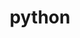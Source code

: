 ---
title: "python"
layout: cache
categories: [package, develop-2024-03-03]
meta: {"versions": ["3.10.13", "3.11.7", "3.8.13", "3.8.18"], "compilers": ["apple-clang@=15.0.0", "cce@=15.0.1", "gcc@=10.3.0", "gcc@=11.1.0", "gcc@=11.4.0", "gcc@=12.3.0", "gcc@=7.3.1", "gcc@=7.5.0", "gcc@=9.4.0", "oneapi@=2024.0.0"], "oss": ["amzn2", "rhel8", "sle_hpc15", "ubuntu18.04", "ubuntu20.04", "ubuntu22.04", "ventura"], "platforms": ["darwin", "linux"], "targets": ["aarch64", "neoverse_n1", "neoverse_v1", "neoverse_v2", "ppc64le", "x86_64_v3", "x86_64_v4", "zen4"], "stacks": ["aws-isc", "aws-isc-aarch64", "build_systems", "data-vis-sdk", "developer-tools", "e4s", "e4s-cray-rhel", "e4s-cray-sles", "e4s-neoverse-v2", "e4s-neoverse_v1", "e4s-oneapi", "e4s-power", "e4s-rocm-external", "ml-darwin-aarch64-mps", "ml-linux-x86_64-cpu", "ml-linux-x86_64-cuda", "ml-linux-x86_64-rocm", "radiuss", "radiuss-aws", "radiuss-aws-aarch64", "root", "tutorial"], "num_specs": 31, "num_specs_by_stack": {"ml-darwin-aarch64-mps": 2, "root": 31, "radiuss-aws-aarch64": 2, "aws-isc-aarch64": 2, "aws-isc": 1, "radiuss-aws": 1, "e4s-cray-rhel": 2, "e4s-cray-sles": 1, "e4s-power": 2, "radiuss": 3, "build_systems": 1, "developer-tools": 1, "data-vis-sdk": 2, "e4s-neoverse_v1": 2, "e4s-neoverse-v2": 2, "e4s-rocm-external": 2, "e4s": 3, "ml-linux-x86_64-cuda": 2, "tutorial": 2, "ml-linux-x86_64-rocm": 2, "ml-linux-x86_64-cpu": 2, "e4s-oneapi": 2}}
spec_details: [{"hash": "xdjh24aj7r3c26bzjyp4yntvvrfqtedy", "compiler": "apple-clang@=15.0.0", "versions": ["3.11.7"], "os": "ventura", "platform": "darwin", "target": "aarch64", "variants": ["build_system=generic", "+bz2", "+crypt", "+ctypes", "+dbm", "~debug", "+libxml2", "+lzma", "~nis", "~optimizations", "patches=13fa8bf,b0615b2,ebdca64,f2fd060", "+pic", "+pyexpat", "+pythoncmd", "+readline", "+shared", "+sqlite3", "+ssl", "~tkinter", "+uuid", "+zlib"], "stacks": ["ml-darwin-aarch64-mps", "root"], "size": "-", "tarball": "https://binaries.spack.io/releases/develop-2024-03-03/build_cache/darwin-ventura-aarch64/apple-clang-15.0.0/python-3.11.7/darwin-ventura-aarch64-apple-clang-15.0.0-python-3.11.7-xdjh24aj7r3c26bzjyp4yntvvrfqtedy.spack"}, {"hash": "sa3ilur4flpwlgwondqc72qmi7etizhb", "compiler": "apple-clang@=15.0.0", "versions": ["3.10.13"], "os": "ventura", "platform": "darwin", "target": "aarch64", "variants": ["build_system=generic", "+bz2", "+crypt", "+ctypes", "+dbm", "~debug", "+libxml2", "+lzma", "~nis", "~optimizations", "patches=0d98e93,7d40923,ebdca64,f2fd060", "+pic", "+pyexpat", "+pythoncmd", "+readline", "+shared", "+sqlite3", "+ssl", "~tkinter", "+uuid", "+zlib"], "stacks": ["ml-darwin-aarch64-mps", "root"], "size": "-", "tarball": "https://binaries.spack.io/releases/develop-2024-03-03/build_cache/darwin-ventura-aarch64/apple-clang-15.0.0/python-3.10.13/darwin-ventura-aarch64-apple-clang-15.0.0-python-3.10.13-sa3ilur4flpwlgwondqc72qmi7etizhb.spack"}, {"hash": "2adqze5t7gtts25ig5cdu2pmw4sfqts3", "compiler": "gcc@=7.3.1", "versions": ["3.11.7"], "os": "amzn2", "platform": "linux", "target": "aarch64", "variants": ["build_system=generic", "+bz2", "+crypt", "+ctypes", "+dbm", "~debug", "+libxml2", "+lzma", "~nis", "~optimizations", "patches=13fa8bf,b0615b2,ebdca64,f2fd060", "+pic", "+pyexpat", "+pythoncmd", "+readline", "+shared", "+sqlite3", "+ssl", "~tkinter", "+uuid", "+zlib"], "stacks": ["root", "radiuss-aws-aarch64"], "size": "-", "tarball": "https://binaries.spack.io/releases/develop-2024-03-03/build_cache/linux-amzn2-aarch64/gcc-7.3.1/python-3.11.7/linux-amzn2-aarch64-gcc-7.3.1-python-3.11.7-2adqze5t7gtts25ig5cdu2pmw4sfqts3.spack"}, {"hash": "sib45shiugg7u3bap4yfmr7nbrax6c72", "compiler": "gcc@=7.3.1", "versions": ["3.11.7"], "os": "amzn2", "platform": "linux", "target": "aarch64", "variants": ["build_system=generic", "+bz2", "+crypt", "+ctypes", "+dbm", "~debug", "+libxml2", "+lzma", "~nis", "~optimizations", "patches=13fa8bf,b0615b2,ebdca64,f2fd060", "+pic", "+pyexpat", "+pythoncmd", "+readline", "+shared", "+sqlite3", "+ssl", "~tkinter", "+uuid", "+zlib"], "stacks": ["root", "aws-isc-aarch64"], "size": "-", "tarball": "https://binaries.spack.io/releases/develop-2024-03-03/build_cache/linux-amzn2-aarch64/gcc-7.3.1/python-3.11.7/linux-amzn2-aarch64-gcc-7.3.1-python-3.11.7-sib45shiugg7u3bap4yfmr7nbrax6c72.spack"}, {"hash": "r5sobhaow4hghmo6fs2hpfufc3c3lnw6", "compiler": "gcc@=7.3.1", "versions": ["3.11.7"], "os": "amzn2", "platform": "linux", "target": "neoverse_n1", "variants": ["build_system=generic", "+bz2", "+crypt", "+ctypes", "+dbm", "~debug", "+libxml2", "+lzma", "~nis", "~optimizations", "patches=13fa8bf,b0615b2,ebdca64,f2fd060", "+pic", "+pyexpat", "+pythoncmd", "+readline", "+shared", "+sqlite3", "+ssl", "~tkinter", "+uuid", "+zlib"], "stacks": ["root", "aws-isc-aarch64"], "size": "-", "tarball": "https://binaries.spack.io/releases/develop-2024-03-03/build_cache/linux-amzn2-neoverse_n1/gcc-7.3.1/python-3.11.7/linux-amzn2-neoverse_n1-gcc-7.3.1-python-3.11.7-r5sobhaow4hghmo6fs2hpfufc3c3lnw6.spack"}, {"hash": "6c5fl5oz5zto7f5ewg4is52p3vy5dmpe", "compiler": "gcc@=7.3.1", "versions": ["3.11.7"], "os": "amzn2", "platform": "linux", "target": "neoverse_n1", "variants": ["build_system=generic", "+bz2", "+crypt", "+ctypes", "+dbm", "~debug", "+libxml2", "+lzma", "~nis", "~optimizations", "patches=13fa8bf,b0615b2,ebdca64,f2fd060", "+pic", "+pyexpat", "+pythoncmd", "+readline", "+shared", "+sqlite3", "+ssl", "~tkinter", "+uuid", "+zlib"], "stacks": ["root", "radiuss-aws-aarch64"], "size": "-", "tarball": "https://binaries.spack.io/releases/develop-2024-03-03/build_cache/linux-amzn2-neoverse_n1/gcc-7.3.1/python-3.11.7/linux-amzn2-neoverse_n1-gcc-7.3.1-python-3.11.7-6c5fl5oz5zto7f5ewg4is52p3vy5dmpe.spack"}, {"hash": "ecwsgwj53pb643iza54sax5wnrgo7nf5", "compiler": "gcc@=7.3.1", "versions": ["3.11.7"], "os": "amzn2", "platform": "linux", "target": "x86_64_v3", "variants": ["build_system=generic", "+bz2", "+crypt", "+ctypes", "+dbm", "~debug", "+libxml2", "+lzma", "~nis", "~optimizations", "patches=13fa8bf,b0615b2,ebdca64,f2fd060", "+pic", "+pyexpat", "+pythoncmd", "+readline", "+shared", "+sqlite3", "+ssl", "~tkinter", "+uuid", "+zlib"], "stacks": ["root", "aws-isc"], "size": "-", "tarball": "https://binaries.spack.io/releases/develop-2024-03-03/build_cache/linux-amzn2-x86_64_v3/gcc-7.3.1/python-3.11.7/linux-amzn2-x86_64_v3-gcc-7.3.1-python-3.11.7-ecwsgwj53pb643iza54sax5wnrgo7nf5.spack"}, {"hash": "ptzajavumi5eonnwl2va7zypj54hdtuc", "compiler": "gcc@=7.3.1", "versions": ["3.11.7"], "os": "amzn2", "platform": "linux", "target": "x86_64_v3", "variants": ["build_system=generic", "+bz2", "+crypt", "+ctypes", "+dbm", "~debug", "+libxml2", "+lzma", "~nis", "~optimizations", "patches=13fa8bf,b0615b2,ebdca64,f2fd060", "+pic", "+pyexpat", "+pythoncmd", "+readline", "+shared", "+sqlite3", "+ssl", "~tkinter", "+uuid", "+zlib"], "stacks": ["root", "radiuss-aws"], "size": "-", "tarball": "https://binaries.spack.io/releases/develop-2024-03-03/build_cache/linux-amzn2-x86_64_v3/gcc-7.3.1/python-3.11.7/linux-amzn2-x86_64_v3-gcc-7.3.1-python-3.11.7-ptzajavumi5eonnwl2va7zypj54hdtuc.spack"}, {"hash": "agkuh6h7divkyyyuycf4fx3inbdtihxd", "compiler": "cce@=15.0.1", "versions": ["3.8.13"], "os": "rhel8", "platform": "linux", "target": "zen4", "variants": ["build_system=generic", "+bz2", "+crypt", "+ctypes", "+dbm", "~debug", "+libxml2", "+lzma", "~nis", "~optimizations", "patches=0d98e93,4c24573,ebdca64,f2fd060", "+pic", "+pyexpat", "+pythoncmd", "+readline", "+shared", "+sqlite3", "+ssl", "~tkinter", "+uuid", "+zlib"], "stacks": ["root", "e4s-cray-rhel"], "size": "-", "tarball": "https://binaries.spack.io/releases/develop-2024-03-03/build_cache/linux-rhel8-zen4/cce-15.0.1/python-3.8.13/linux-rhel8-zen4-cce-15.0.1-python-3.8.13-agkuh6h7divkyyyuycf4fx3inbdtihxd.spack"}, {"hash": "uexc3t3ylgg6ljczzwemzur3fdiub5ck", "compiler": "cce@=15.0.1", "versions": ["3.11.7"], "os": "rhel8", "platform": "linux", "target": "zen4", "variants": ["build_system=generic", "+bz2", "+crypt", "+ctypes", "+dbm", "~debug", "+libxml2", "+lzma", "~nis", "~optimizations", "patches=13fa8bf,b0615b2,ebdca64,f2fd060", "+pic", "+pyexpat", "+pythoncmd", "+readline", "+shared", "+sqlite3", "+ssl", "~tkinter", "+uuid", "+zlib"], "stacks": ["root", "e4s-cray-rhel"], "size": "-", "tarball": "https://binaries.spack.io/releases/develop-2024-03-03/build_cache/linux-rhel8-zen4/cce-15.0.1/python-3.11.7/linux-rhel8-zen4-cce-15.0.1-python-3.11.7-uexc3t3ylgg6ljczzwemzur3fdiub5ck.spack"}, {"hash": "fhxro6v7i6c3osleu2sdiq2zncseslz6", "compiler": "gcc@=10.3.0", "versions": ["3.8.13"], "os": "sle_hpc15", "platform": "linux", "target": "x86_64_v4", "variants": ["build_system=generic", "+bz2", "+crypt", "+ctypes", "+dbm", "~debug", "+libxml2", "+lzma", "~nis", "~optimizations", "patches=0d98e93,4c24573,ebdca64,f2fd060", "+pic", "+pyexpat", "+pythoncmd", "+readline", "+shared", "+sqlite3", "+ssl", "~tkinter", "+uuid", "+zlib"], "stacks": ["root", "e4s-cray-sles"], "size": "-", "tarball": "https://binaries.spack.io/releases/develop-2024-03-03/build_cache/linux-sle_hpc15-x86_64_v4/gcc-10.3.0/python-3.8.13/linux-sle_hpc15-x86_64_v4-gcc-10.3.0-python-3.8.13-fhxro6v7i6c3osleu2sdiq2zncseslz6.spack"}, {"hash": "6rytyfubuvogdxv7na6cp4ldb2uxodqp", "compiler": "gcc@=9.4.0", "versions": ["3.11.7"], "os": "ubuntu20.04", "platform": "linux", "target": "ppc64le", "variants": ["build_system=generic", "+bz2", "+crypt", "+ctypes", "+dbm", "~debug", "+libxml2", "+lzma", "~nis", "~optimizations", "patches=13fa8bf,b0615b2,ebdca64,f2fd060", "+pic", "+pyexpat", "+pythoncmd", "+readline", "+shared", "+sqlite3", "+ssl", "~tkinter", "+uuid", "+zlib"], "stacks": ["e4s-power", "root"], "size": "-", "tarball": "https://binaries.spack.io/releases/develop-2024-03-03/build_cache/linux-ubuntu20.04-ppc64le/gcc-9.4.0/python-3.11.7/linux-ubuntu20.04-ppc64le-gcc-9.4.0-python-3.11.7-6rytyfubuvogdxv7na6cp4ldb2uxodqp.spack"}, {"hash": "jzml6jsxjvsm5mjsbv7szcqkziakgzya", "compiler": "gcc@=7.5.0", "versions": ["3.10.13"], "os": "ubuntu18.04", "platform": "linux", "target": "x86_64_v3", "variants": ["build_system=generic", "+bz2", "+crypt", "+ctypes", "+dbm", "~debug", "+libxml2", "+lzma", "~nis", "~optimizations", "patches=0d98e93,7d40923,ebdca64,f2fd060", "+pic", "+pyexpat", "+pythoncmd", "+readline", "+shared", "+sqlite3", "+ssl", "~tkinter", "+uuid", "+zlib"], "stacks": ["root", "radiuss"], "size": "-", "tarball": "https://binaries.spack.io/releases/develop-2024-03-03/build_cache/linux-ubuntu18.04-x86_64_v3/gcc-7.5.0/python-3.10.13/linux-ubuntu18.04-x86_64_v3-gcc-7.5.0-python-3.10.13-jzml6jsxjvsm5mjsbv7szcqkziakgzya.spack"}, {"hash": "e2dc3oavzpjqq6g3qgb6ehhimsgo3gzy", "compiler": "gcc@=7.5.0", "versions": ["3.11.7"], "os": "ubuntu18.04", "platform": "linux", "target": "x86_64_v3", "variants": ["build_system=generic", "+bz2", "+crypt", "+ctypes", "+dbm", "~debug", "+libxml2", "+lzma", "~nis", "~optimizations", "patches=13fa8bf,b0615b2,ebdca64,f2fd060", "+pic", "+pyexpat", "+pythoncmd", "+readline", "+shared", "+sqlite3", "+ssl", "~tkinter", "+uuid", "+zlib"], "stacks": ["root", "radiuss", "build_systems"], "size": "-", "tarball": "https://binaries.spack.io/releases/develop-2024-03-03/build_cache/linux-ubuntu18.04-x86_64_v3/gcc-7.5.0/python-3.11.7/linux-ubuntu18.04-x86_64_v3-gcc-7.5.0-python-3.11.7-e2dc3oavzpjqq6g3qgb6ehhimsgo3gzy.spack"}, {"hash": "dv4avbgb7blar3y5mg3ggwmtsnhdupe4", "compiler": "gcc@=7.5.0", "versions": ["3.11.7"], "os": "ubuntu18.04", "platform": "linux", "target": "x86_64_v3", "variants": ["build_system=generic", "+bz2", "+crypt", "+ctypes", "+dbm", "~debug", "+libxml2", "+lzma", "~nis", "~optimizations", "patches=13fa8bf,b0615b2,ebdca64,f2fd060", "+pic", "+pyexpat", "+pythoncmd", "+readline", "+shared", "+sqlite3", "+ssl", "~tkinter", "+uuid", "+zlib"], "stacks": ["root", "developer-tools"], "size": "-", "tarball": "https://binaries.spack.io/releases/develop-2024-03-03/build_cache/linux-ubuntu18.04-x86_64_v3/gcc-7.5.0/python-3.11.7/linux-ubuntu18.04-x86_64_v3-gcc-7.5.0-python-3.11.7-dv4avbgb7blar3y5mg3ggwmtsnhdupe4.spack"}, {"hash": "aeualeaprlg2uy7arhouvkdi7ewc5r3i", "compiler": "gcc@=7.5.0", "versions": ["3.8.18"], "os": "ubuntu18.04", "platform": "linux", "target": "x86_64_v3", "variants": ["build_system=generic", "+bz2", "+crypt", "+ctypes", "+dbm", "~debug", "+libxml2", "+lzma", "~nis", "~optimizations", "patches=0d98e93,4c24573,ebdca64,f2fd060", "+pic", "+pyexpat", "+pythoncmd", "+readline", "+shared", "+sqlite3", "+ssl", "~tkinter", "+uuid", "+zlib"], "stacks": ["root", "radiuss"], "size": "-", "tarball": "https://binaries.spack.io/releases/develop-2024-03-03/build_cache/linux-ubuntu18.04-x86_64_v3/gcc-7.5.0/python-3.8.18/linux-ubuntu18.04-x86_64_v3-gcc-7.5.0-python-3.8.18-aeualeaprlg2uy7arhouvkdi7ewc5r3i.spack"}, {"hash": "jpw3vef7pxhkriuilvfkhcp37spotlcf", "compiler": "gcc@=9.4.0", "versions": ["3.10.13"], "os": "ubuntu20.04", "platform": "linux", "target": "ppc64le", "variants": ["build_system=generic", "+bz2", "+crypt", "+ctypes", "+dbm", "~debug", "+libxml2", "+lzma", "~nis", "~optimizations", "patches=0d98e93,7d40923,ebdca64,f2fd060", "+pic", "+pyexpat", "+pythoncmd", "+readline", "+shared", "+sqlite3", "+ssl", "~tkinter", "+uuid", "+zlib"], "stacks": ["e4s-power", "root"], "size": "-", "tarball": "https://binaries.spack.io/releases/develop-2024-03-03/build_cache/linux-ubuntu20.04-ppc64le/gcc-9.4.0/python-3.10.13/linux-ubuntu20.04-ppc64le-gcc-9.4.0-python-3.10.13-jpw3vef7pxhkriuilvfkhcp37spotlcf.spack"}, {"hash": "p7fz3kgmttkwhemo3ivqd2hgk7s7i33y", "compiler": "gcc@=11.1.0", "versions": ["3.8.18"], "os": "ubuntu20.04", "platform": "linux", "target": "x86_64_v3", "variants": ["build_system=generic", "+bz2", "+crypt", "+ctypes", "+dbm", "~debug", "+libxml2", "+lzma", "~nis", "~optimizations", "patches=0d98e93,4c24573,ebdca64,f2fd060", "+pic", "+pyexpat", "+pythoncmd", "+readline", "+shared", "+sqlite3", "+ssl", "~tkinter", "+uuid", "+zlib"], "stacks": ["data-vis-sdk", "root"], "size": "-", "tarball": "https://binaries.spack.io/releases/develop-2024-03-03/build_cache/linux-ubuntu20.04-x86_64_v3/gcc-11.1.0/python-3.8.18/linux-ubuntu20.04-x86_64_v3-gcc-11.1.0-python-3.8.18-p7fz3kgmttkwhemo3ivqd2hgk7s7i33y.spack"}, {"hash": "sh66hrgmsh3oo6tgd7tzwg2fxsdmksnw", "compiler": "gcc@=11.1.0", "versions": ["3.11.7"], "os": "ubuntu20.04", "platform": "linux", "target": "x86_64_v3", "variants": ["build_system=generic", "+bz2", "+crypt", "+ctypes", "+dbm", "~debug", "+libxml2", "+lzma", "~nis", "~optimizations", "patches=13fa8bf,b0615b2,ebdca64,f2fd060", "+pic", "+pyexpat", "+pythoncmd", "+readline", "+shared", "+sqlite3", "+ssl", "~tkinter", "+uuid", "+zlib"], "stacks": ["data-vis-sdk", "root"], "size": "-", "tarball": "https://binaries.spack.io/releases/develop-2024-03-03/build_cache/linux-ubuntu20.04-x86_64_v3/gcc-11.1.0/python-3.11.7/linux-ubuntu20.04-x86_64_v3-gcc-11.1.0-python-3.11.7-sh66hrgmsh3oo6tgd7tzwg2fxsdmksnw.spack"}, {"hash": "g3oqkvqg3jlk4jygyo6cx6wyeis7rsff", "compiler": "gcc@=11.4.0", "versions": ["3.11.7"], "os": "ubuntu22.04", "platform": "linux", "target": "neoverse_v1", "variants": ["build_system=generic", "+bz2", "+crypt", "+ctypes", "+dbm", "~debug", "+libxml2", "+lzma", "~nis", "~optimizations", "patches=13fa8bf,b0615b2,ebdca64,f2fd060", "+pic", "+pyexpat", "+pythoncmd", "+readline", "+shared", "+sqlite3", "+ssl", "~tkinter", "+uuid", "+zlib"], "stacks": ["e4s-neoverse_v1", "root"], "size": "-", "tarball": "https://binaries.spack.io/releases/develop-2024-03-03/build_cache/linux-ubuntu22.04-neoverse_v1/gcc-11.4.0/python-3.11.7/linux-ubuntu22.04-neoverse_v1-gcc-11.4.0-python-3.11.7-g3oqkvqg3jlk4jygyo6cx6wyeis7rsff.spack"}, {"hash": "543ikfi6wemixhmwnw7c4gqjni2ymexk", "compiler": "gcc@=11.4.0", "versions": ["3.10.13"], "os": "ubuntu22.04", "platform": "linux", "target": "neoverse_v1", "variants": ["build_system=generic", "+bz2", "+crypt", "+ctypes", "+dbm", "~debug", "+libxml2", "+lzma", "~nis", "~optimizations", "patches=0d98e93,7d40923,ebdca64,f2fd060", "+pic", "+pyexpat", "+pythoncmd", "+readline", "+shared", "+sqlite3", "+ssl", "~tkinter", "+uuid", "+zlib"], "stacks": ["e4s-neoverse_v1", "root"], "size": "-", "tarball": "https://binaries.spack.io/releases/develop-2024-03-03/build_cache/linux-ubuntu22.04-neoverse_v1/gcc-11.4.0/python-3.10.13/linux-ubuntu22.04-neoverse_v1-gcc-11.4.0-python-3.10.13-543ikfi6wemixhmwnw7c4gqjni2ymexk.spack"}, {"hash": "5cyut6f5skrtddq5ulforl7xpcokaanb", "compiler": "gcc@=11.4.0", "versions": ["3.11.7"], "os": "ubuntu22.04", "platform": "linux", "target": "neoverse_v2", "variants": ["build_system=generic", "+bz2", "+crypt", "+ctypes", "+dbm", "~debug", "+libxml2", "+lzma", "~nis", "~optimizations", "patches=13fa8bf,b0615b2,ebdca64,f2fd060", "+pic", "+pyexpat", "+pythoncmd", "+readline", "+shared", "+sqlite3", "+ssl", "~tkinter", "+uuid", "+zlib"], "stacks": ["root", "e4s-neoverse-v2"], "size": "-", "tarball": "https://binaries.spack.io/releases/develop-2024-03-03/build_cache/linux-ubuntu22.04-neoverse_v2/gcc-11.4.0/python-3.11.7/linux-ubuntu22.04-neoverse_v2-gcc-11.4.0-python-3.11.7-5cyut6f5skrtddq5ulforl7xpcokaanb.spack"}, {"hash": "da2m3bse7qbtox76u4omlbqwccogcfd7", "compiler": "gcc@=11.4.0", "versions": ["3.10.13"], "os": "ubuntu22.04", "platform": "linux", "target": "neoverse_v2", "variants": ["build_system=generic", "+bz2", "+crypt", "+ctypes", "+dbm", "~debug", "+libxml2", "+lzma", "~nis", "~optimizations", "patches=0d98e93,7d40923,ebdca64,f2fd060", "+pic", "+pyexpat", "+pythoncmd", "+readline", "+shared", "+sqlite3", "+ssl", "~tkinter", "+uuid", "+zlib"], "stacks": ["root", "e4s-neoverse-v2"], "size": "-", "tarball": "https://binaries.spack.io/releases/develop-2024-03-03/build_cache/linux-ubuntu22.04-neoverse_v2/gcc-11.4.0/python-3.10.13/linux-ubuntu22.04-neoverse_v2-gcc-11.4.0-python-3.10.13-da2m3bse7qbtox76u4omlbqwccogcfd7.spack"}, {"hash": "wlyxuwn3gat37vaqkhmkfg6iy2agpaej", "compiler": "gcc@=11.4.0", "versions": ["3.11.7"], "os": "ubuntu22.04", "platform": "linux", "target": "x86_64_v3", "variants": ["build_system=generic", "+bz2", "+crypt", "+ctypes", "+dbm", "~debug", "+libxml2", "+lzma", "~nis", "~optimizations", "patches=13fa8bf,b0615b2,ebdca64,f2fd060", "+pic", "+pyexpat", "+pythoncmd", "+readline", "+shared", "+sqlite3", "+ssl", "~tkinter", "+uuid", "+zlib"], "stacks": ["root", "e4s-rocm-external", "e4s"], "size": "-", "tarball": "https://binaries.spack.io/releases/develop-2024-03-03/build_cache/linux-ubuntu22.04-x86_64_v3/gcc-11.4.0/python-3.11.7/linux-ubuntu22.04-x86_64_v3-gcc-11.4.0-python-3.11.7-wlyxuwn3gat37vaqkhmkfg6iy2agpaej.spack"}, {"hash": "spizmbygiud252rgqcf3pkqmsrkqh7lx", "compiler": "gcc@=11.4.0", "versions": ["3.11.7"], "os": "ubuntu22.04", "platform": "linux", "target": "x86_64_v3", "variants": ["build_system=generic", "+bz2", "+crypt", "+ctypes", "+dbm", "~debug", "+libxml2", "+lzma", "~nis", "~optimizations", "patches=13fa8bf,b0615b2,ebdca64,f2fd060", "+pic", "+pyexpat", "+pythoncmd", "+readline", "+shared", "+sqlite3", "+ssl", "~tkinter", "+uuid", "+zlib"], "stacks": ["e4s-rocm-external", "ml-linux-x86_64-cuda", "root", "tutorial", "ml-linux-x86_64-rocm", "ml-linux-x86_64-cpu"], "size": "-", "tarball": "https://binaries.spack.io/releases/develop-2024-03-03/build_cache/linux-ubuntu22.04-x86_64_v3/gcc-11.4.0/python-3.11.7/linux-ubuntu22.04-x86_64_v3-gcc-11.4.0-python-3.11.7-spizmbygiud252rgqcf3pkqmsrkqh7lx.spack"}, {"hash": "kvmbtayklo7txgow34el3bykxzldsbxw", "compiler": "gcc@=11.4.0", "versions": ["3.8.18"], "os": "ubuntu22.04", "platform": "linux", "target": "x86_64_v3", "variants": ["build_system=generic", "+bz2", "+crypt", "+ctypes", "+dbm", "~debug", "+libxml2", "+lzma", "~nis", "~optimizations", "patches=0d98e93,4c24573,ebdca64,f2fd060", "+pic", "+pyexpat", "+pythoncmd", "+readline", "+shared", "+sqlite3", "+ssl", "~tkinter", "+uuid", "+zlib"], "stacks": ["root", "e4s"], "size": "-", "tarball": "https://binaries.spack.io/releases/develop-2024-03-03/build_cache/linux-ubuntu22.04-x86_64_v3/gcc-11.4.0/python-3.8.18/linux-ubuntu22.04-x86_64_v3-gcc-11.4.0-python-3.8.18-kvmbtayklo7txgow34el3bykxzldsbxw.spack"}, {"hash": "olkv4hihk7ys456i3ebtbepjf2hwbv2m", "compiler": "gcc@=11.4.0", "versions": ["3.10.13"], "os": "ubuntu22.04", "platform": "linux", "target": "x86_64_v3", "variants": ["build_system=generic", "+bz2", "+crypt", "+ctypes", "+dbm", "~debug", "+libxml2", "+lzma", "~nis", "~optimizations", "patches=0d98e93,7d40923,ebdca64,f2fd060", "+pic", "+pyexpat", "+pythoncmd", "+readline", "+shared", "+sqlite3", "+ssl", "~tkinter", "+uuid", "+zlib"], "stacks": ["root", "e4s"], "size": "-", "tarball": "https://binaries.spack.io/releases/develop-2024-03-03/build_cache/linux-ubuntu22.04-x86_64_v3/gcc-11.4.0/python-3.10.13/linux-ubuntu22.04-x86_64_v3-gcc-11.4.0-python-3.10.13-olkv4hihk7ys456i3ebtbepjf2hwbv2m.spack"}, {"hash": "fmkesian5plhlaupz4hc75ar7r43zhvk", "compiler": "oneapi@=2024.0.0", "versions": ["3.11.7"], "os": "ubuntu22.04", "platform": "linux", "target": "x86_64_v3", "variants": ["build_system=generic", "+bz2", "+crypt", "+ctypes", "+dbm", "~debug", "+libxml2", "+lzma", "~nis", "~optimizations", "patches=13fa8bf,b0615b2,ebdca64,f2fd060", "+pic", "+pyexpat", "+pythoncmd", "+readline", "+shared", "+sqlite3", "+ssl", "~tkinter", "+uuid", "+zlib"], "stacks": ["e4s-oneapi", "root"], "size": "-", "tarball": "https://binaries.spack.io/releases/develop-2024-03-03/build_cache/linux-ubuntu22.04-x86_64_v3/oneapi-2024.0.0/python-3.11.7/linux-ubuntu22.04-x86_64_v3-oneapi-2024.0.0-python-3.11.7-fmkesian5plhlaupz4hc75ar7r43zhvk.spack"}, {"hash": "7xant34a5dg4h3bhefn5c3k35xxyqeqj", "compiler": "oneapi@=2024.0.0", "versions": ["3.10.13"], "os": "ubuntu22.04", "platform": "linux", "target": "x86_64_v3", "variants": ["build_system=generic", "+bz2", "+crypt", "+ctypes", "+dbm", "~debug", "+libxml2", "+lzma", "~nis", "~optimizations", "patches=0d98e93,7d40923,ebdca64,f2fd060", "+pic", "+pyexpat", "+pythoncmd", "+readline", "+shared", "+sqlite3", "+ssl", "~tkinter", "+uuid", "+zlib"], "stacks": ["e4s-oneapi", "root"], "size": "-", "tarball": "https://binaries.spack.io/releases/develop-2024-03-03/build_cache/linux-ubuntu22.04-x86_64_v3/oneapi-2024.0.0/python-3.10.13/linux-ubuntu22.04-x86_64_v3-oneapi-2024.0.0-python-3.10.13-7xant34a5dg4h3bhefn5c3k35xxyqeqj.spack"}, {"hash": "optd4onpkbo5f6rfwxq4jpnq2tucs44k", "compiler": "gcc@=11.4.0", "versions": ["3.10.13"], "os": "ubuntu22.04", "platform": "linux", "target": "x86_64_v3", "variants": ["build_system=generic", "+bz2", "+crypt", "+ctypes", "+dbm", "~debug", "+libxml2", "+lzma", "~nis", "~optimizations", "patches=0d98e93,7d40923,ebdca64,f2fd060", "+pic", "+pyexpat", "+pythoncmd", "+readline", "+shared", "+sqlite3", "+ssl", "~tkinter", "+uuid", "+zlib"], "stacks": ["ml-linux-x86_64-rocm", "ml-linux-x86_64-cuda", "root", "ml-linux-x86_64-cpu"], "size": "-", "tarball": "https://binaries.spack.io/releases/develop-2024-03-03/build_cache/linux-ubuntu22.04-x86_64_v3/gcc-11.4.0/python-3.10.13/linux-ubuntu22.04-x86_64_v3-gcc-11.4.0-python-3.10.13-optd4onpkbo5f6rfwxq4jpnq2tucs44k.spack"}, {"hash": "hkzvginykcyxvhnoipyosohlhcy2hwp6", "compiler": "gcc@=12.3.0", "versions": ["3.11.7"], "os": "ubuntu22.04", "platform": "linux", "target": "x86_64_v3", "variants": ["build_system=generic", "+bz2", "+crypt", "+ctypes", "+dbm", "~debug", "+libxml2", "+lzma", "~nis", "~optimizations", "patches=13fa8bf,b0615b2,ebdca64,f2fd060", "+pic", "+pyexpat", "+pythoncmd", "+readline", "+shared", "+sqlite3", "+ssl", "~tkinter", "+uuid", "+zlib"], "stacks": ["root", "tutorial"], "size": "-", "tarball": "https://binaries.spack.io/releases/develop-2024-03-03/build_cache/linux-ubuntu22.04-x86_64_v3/gcc-12.3.0/python-3.11.7/linux-ubuntu22.04-x86_64_v3-gcc-12.3.0-python-3.11.7-hkzvginykcyxvhnoipyosohlhcy2hwp6.spack"}]
---